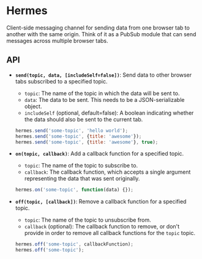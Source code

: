 # Hermes

Client-side messaging channel for sending data from one browser tab to another with the same origin. Think of it as a PubSub module that can send messages across multiple browser tabs.

## API

- **`send(topic, data, [includeSelf=false])`**: Send data to other browser tabs subscribed to a specified topic.

  - `topic`: The name of the topic in which the data will be sent to.
  - `data`: The data to be sent. This needs to be a JSON-serializable object.
  - `includeSelf` (optional, default=false): A boolean indicating whether the data should also be sent to the current tab.

  ```js
  hermes.send('some-topic', 'hello world');
  hermes.send('some-topic', {title: 'awesome'});
  hermes.send('some-topic', {title: 'awesome'}, true);
  ```

- **`on(topic, callback)`**: Add a callback function for a specified topic.

  - `topic`: The name of the topic to subscribe to.
  - `callback`: The callback function, which accepts a single argument representing the data that was sent originally.

  ```js
  hermes.on('some-topic', function(data) {});
  ```

- **`off(topic, [callback])`**: Remove a callback function for a specified topic.

  - `topic`: The name of the topic to unsubscribe from.
  - `callback` (optional): The callback function to remove, or don't provide in order to remove all callback functions for the `topic` topic.

  ```js
  hermes.off('some-topic', callbackFunction);
  hermes.off('some-topic');
  ```
